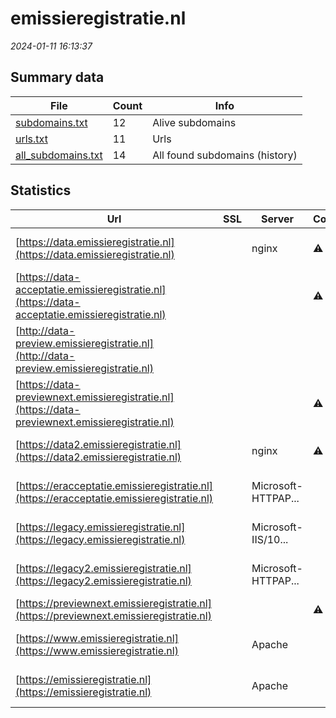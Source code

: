 # emissieregistratie.nl
*2024-01-11 16:13:37*
## Summary data
| File       | Count | Info |
|------------|-------|------|
|[subdomains.txt](/data/emissieregistratie.nl/subdomains.txt)|12|Alive subdomains|
|[urls.txt](/data/emissieregistratie.nl/urls.txt)|11|Urls|
|[all_subdomains.txt](/data/emissieregistratie.nl/all_subdomains.txt)|14|All found subdomains (history)|
## Statistics
| Url | SSL | Server | Cookie | HSTS | CSP | XFO | XXP | RP | Tech |Title |
|------------|-------|------|------|------|------|------|------|------|------|------|
|[https://data.emissieregistratie.nl](https://data.emissieregistratie.nl)| |nginx|:warning: |:white_check_mark: | | | |:white_check_mark: |HSTS Java Nginx|Emissieregistrat...|
|[https://data-acceptatie.emissieregistratie.nl](https://data-acceptatie.emissieregistratie.nl)| ||:warning: |:white_check_mark: | | | |:white_check_mark: |F5 BigIP HSTS||
|[http://data-preview.emissieregistratie.nl](http://data-preview.emissieregistratie.nl)| || | | | | |:white_check_mark: |||
|[https://data-previewnext.emissieregistratie.nl](https://data-previewnext.emissieregistratie.nl)| ||:warning: |:white_check_mark: | | | |:white_check_mark: |F5 BigIP HSTS||
|[https://data2.emissieregistratie.nl](https://data2.emissieregistratie.nl)| |nginx|:warning: |:white_check_mark: | | | |:white_check_mark: |HSTS Java Nginx|Emissieregistrat...|
|[https://eracceptatie.emissieregistratie.nl](https://eracceptatie.emissieregistratie.nl)| |Microsoft-HTTPAP...| |:white_check_mark: | | | |:white_check_mark: |HSTS Microsoft H...|Service Unavaila...|
|[https://legacy.emissieregistratie.nl](https://legacy.emissieregistratie.nl)| |Microsoft-IIS/10...| | | | | |:white_check_mark: |HSTS IIS:10.0 Mi...|Emissie Registra...|
|[https://legacy2.emissieregistratie.nl](https://legacy2.emissieregistratie.nl)| |Microsoft-HTTPAP...| |:white_check_mark: | | | |:white_check_mark: |HSTS Microsoft H...|Service Unavaila...|
|[https://previewnext.emissieregistratie.nl](https://previewnext.emissieregistratie.nl)| ||:warning: | | | | |:white_check_mark: |F5 BigIP HSTS||
|[https://www.emissieregistratie.nl](https://www.emissieregistratie.nl)| |Apache| |:white_check_mark: | |:white_check_mark: |:white_check_mark: |:white_check_mark: |Apache HTTP Serv...|Alle emissiegege...|
|[https://emissieregistratie.nl](https://emissieregistratie.nl)| |Apache| |:white_check_mark: | |:white_check_mark: |:white_check_mark: |:white_check_mark: |Apache HTTP Serv...|301 Moved Perman...|